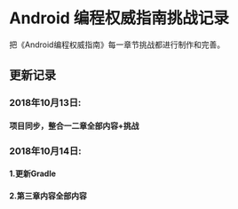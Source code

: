 # Android 编程权威指南挑战记录
把《Android编程权威指南》每一章节挑战都进行制作和完善。

## 更新记录
### 2018年10月13日:
#### 项目同步，整合一二章全部内容+挑战
### 2018年10月14日:
#### 1.更新Gradle
#### 2.第三章内容全部内容
